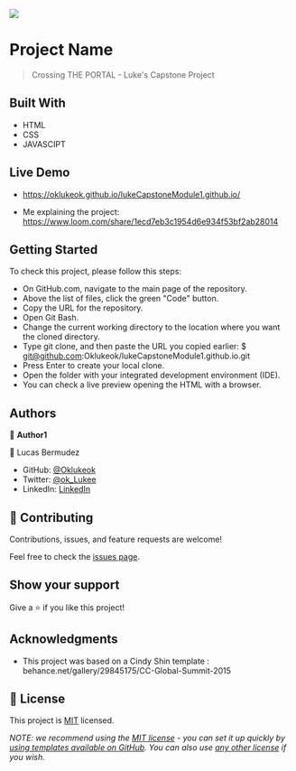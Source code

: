 ![](https://img.shields.io/badge/Microverse-blueviolet)

# Project Name

> Crossing THE PORTAL - Luke's Capstone Project


## Built With

- HTML
- CSS
- JAVASCIPT

## Live Demo 

- https://oklukeok.github.io/lukeCapstoneModule1.github.io/

- Me explaining the project: https://www.loom.com/share/1ecd7eb3c1954d6e934f53bf2ab28014

## Getting Started

To check this project, please follow this steps:

- On GitHub.com, navigate to the main page of the repository.
- Above the list of files, click the green "Code" button.
- Copy the URL for the repository.
- Open Git Bash.
- Change the current working directory to the location where you want the cloned directory.
- Type git clone, and then paste the URL you copied earlier: $ git@github.com:Oklukeok/lukeCapstoneModule1.github.io.git
- Press Enter to create your local clone.
- Open the folder with your integrated development environment (IDE).
- You can check a live preview opening the HTML with a browser.


## Authors

👤 **Author1**

👤 Lucas Bermudez

- GitHub: [@Oklukeok](https://github.com/Oklukeok)
- Twitter: [@ok_Lukee](https://twitter.com/ok_Lukee)
- LinkedIn: [LinkedIn](https://linkedin.com/in/linkedinhandle)


## 🤝 Contributing

Contributions, issues, and feature requests are welcome!

Feel free to check the [issues page](../../issues/).

## Show your support

Give a ⭐️ if you like this project!

## Acknowledgments

- This project was based on a Cindy Shin template : behance.net/gallery/29845175/CC-Global-Summit-2015


## 📝 License

This project is [MIT](./LICENSE) licensed.

_NOTE: we recommend using the [MIT license](https://choosealicense.com/licenses/mit/) - you can set it up quickly by [using templates available on GitHub](https://docs.github.com/en/communities/setting-up-your-project-for-healthy-contributions/adding-a-license-to-a-repository). You can also use [any other license](https://choosealicense.com/licenses/) if you wish._
